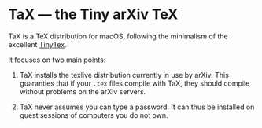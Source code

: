 # TaX — the Tiny arXiv TeX         

TaX is a TeX distribution for macOS,
following the minimalism of the excellent [TinyTex](https://github.com/yihui/tinytex).

It focuses on two main points:

1. TaX installs the texlive distribution currently in use by arXiv.
This guaranties that if your `.tex` files compile with TaX, they
should compile without problems on the arXiv servers.

2. TaX never assumes you can type a password.
It can thus be installed on guest sessions of computers you do not own.
